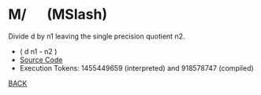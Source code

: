 # M/ &emsp; (MSlash)
Divide d by n1 leaving the single precision quotient n2.
* ( d n1 - n2 )
* [Source Code](../words/common_use/MSlash.cs)
* Execution Tokens: 1455449659 (interpreted) and 918578747 (compiled)


[BACK](builtins.md#MSlash)
